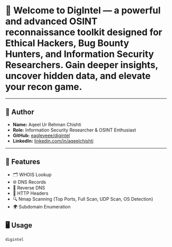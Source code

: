 # 🔎 **Welcome to DigIntel** — a powerful and advanced OSINT reconnaissance toolkit designed for **Ethical Hackers**, **Bug Bounty Hunters**, and **Information Security Researchers**. Gain deeper insights, uncover hidden data, and elevate your recon game.

---

## 👤 Author

- **Name:** Aqeel Ur Rehman Chishti  
- **Role:** Information Security Researcher & OSINT Enthusiast  
- **GitHub:** [eagleyeee/digintel](https://github.com/eagleyeee/digintel)  
- **LinkedIn:** [linkedin.com/in/aqeelchishti](https://linkedin.com/in/aqeelchishti)  

---

## 🧰 Features

- 🗂️ WHOIS Lookup  
- 🌐 DNS Records  
- 🔁 Reverse DNS  
- 🧾 HTTP Headers  
- 🔍 Nmap Scanning (Top Ports, Full Scan, UDP Scan, OS Detection)  
- 🌍 Subdomain Enumeration

## 🖥️ Usage
```bash
digintel
